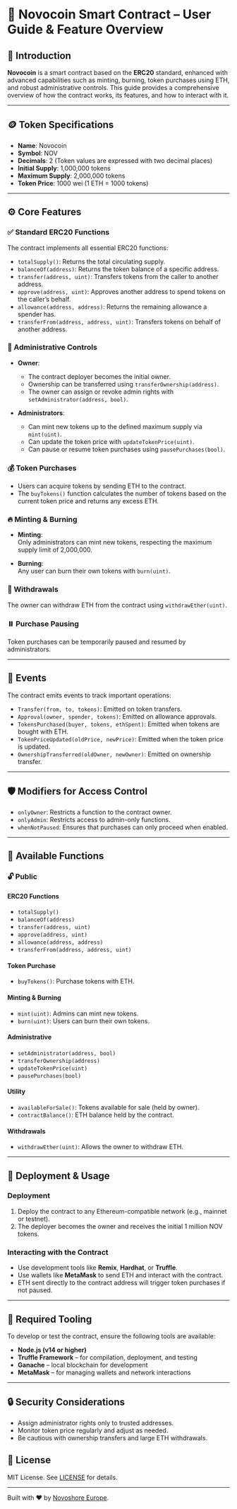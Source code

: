 
# 🌟 Novocoin Smart Contract – User Guide & Feature Overview

## 📜 Introduction

**Novocoin** is a smart contract based on the **ERC20** standard, enhanced with advanced capabilities such as minting, burning, token purchases using ETH, and robust administrative controls. This guide provides a comprehensive overview of how the contract works, its features, and how to interact with it.

---

## 🪙 Token Specifications

- **Name**: Novocoin  
- **Symbol**: NOV  
- **Decimals**: 2 (Token values are expressed with two decimal places)  
- **Initial Supply**: 1,000,000 tokens  
- **Maximum Supply**: 2,000,000 tokens  
- **Token Price**: 1000 wei (1 ETH = 1000 tokens)  

---

## ⚙️ Core Features

### ✅ Standard ERC20 Functions

The contract implements all essential ERC20 functions:

- `totalSupply()`: Returns the total circulating supply.  
- `balanceOf(address)`: Returns the token balance of a specific address.  
- `transfer(address, uint)`: Transfers tokens from the caller to another address.  
- `approve(address, uint)`: Approves another address to spend tokens on the caller’s behalf.  
- `allowance(address, address)`: Returns the remaining allowance a spender has.  
- `transferFrom(address, address, uint)`: Transfers tokens on behalf of another address.

### 👑 Administrative Controls

- **Owner**:
  - The contract deployer becomes the initial owner.
  - Ownership can be transferred using `transferOwnership(address)`.
  - The owner can assign or revoke admin rights with `setAdministrator(address, bool)`.

- **Administrators**:
  - Can mint new tokens up to the defined maximum supply via `mint(uint)`.
  - Can update the token price with `updateTokenPrice(uint)`.
  - Can pause or resume token purchases using `pausePurchases(bool)`.

### 💰 Token Purchases

- Users can acquire tokens by sending ETH to the contract.  
- The `buyTokens()` function calculates the number of tokens based on the current token price and returns any excess ETH.

### 🔥 Minting & Burning

- **Minting**:  
  Only administrators can mint new tokens, respecting the maximum supply limit of 2,000,000.

- **Burning**:  
  Any user can burn their own tokens with `burn(uint)`.

### 💸 Withdrawals

The owner can withdraw ETH from the contract using `withdrawEther(uint)`.

### ⏸️ Purchase Pausing

Token purchases can be temporarily paused and resumed by administrators.

---

## 📢 Events

The contract emits events to track important operations:

- `Transfer(from, to, tokens)`: Emitted on token transfers.  
- `Approval(owner, spender, tokens)`: Emitted on allowance approvals.  
- `TokensPurchased(buyer, tokens, ethSpent)`: Emitted when tokens are bought with ETH.  
- `TokenPriceUpdated(oldPrice, newPrice)`: Emitted when the token price is updated.  
- `OwnershipTransferred(oldOwner, newOwner)`: Emitted on ownership transfer.

---

## 🛡️ Modifiers for Access Control

- `onlyOwner`: Restricts a function to the contract owner.  
- `onlyAdmin`: Restricts access to admin-only functions.  
- `whenNotPaused`: Ensures that purchases can only proceed when enabled.

---

## 🧪 Available Functions

### 🔓 Public

#### ERC20 Functions
- `totalSupply()`
- `balanceOf(address)`
- `transfer(address, uint)`
- `approve(address, uint)`
- `allowance(address, address)`
- `transferFrom(address, address, uint)`

#### Token Purchase
- `buyTokens()`: Purchase tokens with ETH.

#### Minting & Burning
- `mint(uint)`: Admins can mint new tokens.  
- `burn(uint)`: Users can burn their own tokens.

#### Administrative
- `setAdministrator(address, bool)`
- `transferOwnership(address)`
- `updateTokenPrice(uint)`
- `pausePurchases(bool)`

#### Utility
- `availableForSale()`: Tokens available for sale (held by owner).  
- `contractBalance()`: ETH balance held by the contract.

#### Withdrawals
- `withdrawEther(uint)`: Allows the owner to withdraw ETH.

---

## 🚀 Deployment & Usage

### Deployment

1. Deploy the contract to any Ethereum-compatible network (e.g., mainnet or testnet).  
2. The deployer becomes the owner and receives the initial 1 million NOV tokens.

### Interacting with the Contract

- Use development tools like **Remix**, **Hardhat**, or **Truffle**.  
- Use wallets like **MetaMask** to send ETH and interact with the contract.  
- ETH sent directly to the contract address will trigger token purchases if not paused.

---

## 🧰 Required Tooling

To develop or test the contract, ensure the following tools are available:

- **Node.js (v14 or higher)**  
- **Truffle Framework** – for compilation, deployment, and testing  
- **Ganache** – local blockchain for development  
- **MetaMask** – for managing wallets and network interactions

---

## 🔒 Security Considerations

- Assign administrator rights only to trusted addresses.  
- Monitor token price regularly and adjust as needed.  
- Be cautious with ownership transfers and large ETH withdrawals.

## 📄 License

MIT License. See [LICENSE](../LICENSE) for details.

---

Built with ❤️ by [Novoshore Europe](https://novoshore.com).